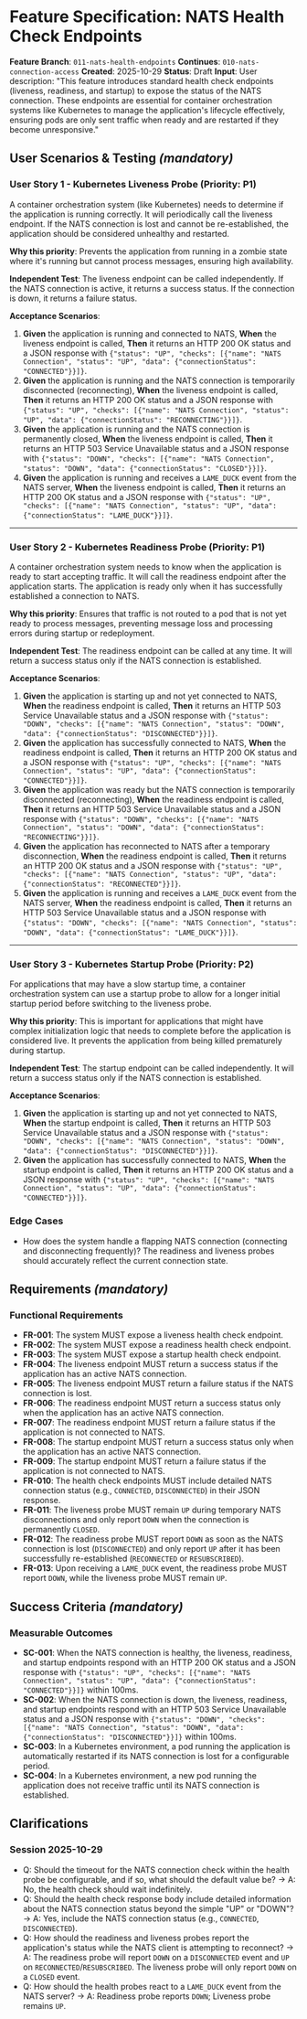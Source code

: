 # Feature Specification: NATS Health Check Endpoints

**Feature Branch**: `011-nats-health-endpoints`
**Continues**: `010-nats-connection-access`
**Created**: 2025-10-29
**Status**: Draft
**Input**: User description: "This feature introduces standard health check endpoints (liveness, readiness, and startup) to expose the status of the NATS connection. These endpoints are essential for container orchestration systems like Kubernetes to manage the application's lifecycle effectively, ensuring pods are only sent traffic when ready and are restarted if they become unresponsive."

## User Scenarios & Testing *(mandatory)*

### User Story 1 - Kubernetes Liveness Probe (Priority: P1)

A container orchestration system (like Kubernetes) needs to determine if the application is running correctly. It will periodically call the liveness endpoint. If the NATS connection is lost and cannot be re-established, the application should be considered unhealthy and restarted.

**Why this priority**: Prevents the application from running in a zombie state where it's running but cannot process messages, ensuring high availability.

**Independent Test**: The liveness endpoint can be called independently. If the NATS connection is active, it returns a success status. If the connection is down, it returns a failure status.

**Acceptance Scenarios**:

1.  **Given** the application is running and connected to NATS, **When** the liveness endpoint is called, **Then** it returns an HTTP 200 OK status and a JSON response with `{"status": "UP", "checks": [{"name": "NATS Connection", "status": "UP", "data": {"connectionStatus": "CONNECTED"}}]}`.
2.  **Given** the application is running and the NATS connection is temporarily disconnected (reconnecting), **When** the liveness endpoint is called, **Then** it returns an HTTP 200 OK status and a JSON response with `{"status": "UP", "checks": [{"name": "NATS Connection", "status": "UP", "data": {"connectionStatus": "RECONNECTING"}}]}`.
3.  **Given** the application is running and the NATS connection is permanently closed, **When** the liveness endpoint is called, **Then** it returns an HTTP 503 Service Unavailable status and a JSON response with `{"status": "DOWN", "checks": [{"name": "NATS Connection", "status": "DOWN", "data": {"connectionStatus": "CLOSED"}}]}`.
4.  **Given** the application is running and receives a `LAME_DUCK` event from the NATS server, **When** the liveness endpoint is called, **Then** it returns an HTTP 200 OK status and a JSON response with `{"status": "UP", "checks": [{"name": "NATS Connection", "status": "UP", "data": {"connectionStatus": "LAME_DUCK"}}]}`.

---

### User Story 2 - Kubernetes Readiness Probe (Priority: P1)

A container orchestration system needs to know when the application is ready to start accepting traffic. It will call the readiness endpoint after the application starts. The application is ready only when it has successfully established a connection to NATS.

**Why this priority**: Ensures that traffic is not routed to a pod that is not yet ready to process messages, preventing message loss and processing errors during startup or redeployment.

**Independent Test**: The readiness endpoint can be called at any time. It will return a success status only if the NATS connection is established.

**Acceptance Scenarios**:

1.  **Given** the application is starting up and not yet connected to NATS, **When** the readiness endpoint is called, **Then** it returns an HTTP 503 Service Unavailable status and a JSON response with `{"status": "DOWN", "checks": [{"name": "NATS Connection", "status": "DOWN", "data": {"connectionStatus": "DISCONNECTED"}}]}`.
2.  **Given** the application has successfully connected to NATS, **When** the readiness endpoint is called, **Then** it returns an HTTP 200 OK status and a JSON response with `{"status": "UP", "checks": [{"name": "NATS Connection", "status": "UP", "data": {"connectionStatus": "CONNECTED"}}]}`.
3.  **Given** the application was ready but the NATS connection is temporarily disconnected (reconnecting), **When** the readiness endpoint is called, **Then** it returns an HTTP 503 Service Unavailable status and a JSON response with `{"status": "DOWN", "checks": [{"name": "NATS Connection", "status": "DOWN", "data": {"connectionStatus": "RECONNECTING"}}]}`.
4.  **Given** the application has reconnected to NATS after a temporary disconnection, **When** the readiness endpoint is called, **Then** it returns an HTTP 200 OK status and a JSON response with `{"status": "UP", "checks": [{"name": "NATS Connection", "status": "UP", "data": {"connectionStatus": "RECONNECTED"}}]}`.
5.  **Given** the application is running and receives a `LAME_DUCK` event from the NATS server, **When** the readiness endpoint is called, **Then** it returns an HTTP 503 Service Unavailable status and a JSON response with `{"status": "DOWN", "checks": [{"name": "NATS Connection", "status": "DOWN", "data": {"connectionStatus": "LAME_DUCK"}}]}`.

---

### User Story 3 - Kubernetes Startup Probe (Priority: P2)

For applications that may have a slow startup time, a container orchestration system can use a startup probe to allow for a longer initial startup period before switching to the liveness probe.

**Why this priority**: This is important for applications that might have complex initialization logic that needs to complete before the application is considered live. It prevents the application from being killed prematurely during startup.

**Independent Test**: The startup endpoint can be called independently. It will return a success status only if the NATS connection is established.

**Acceptance Scenarios**:

1.  **Given** the application is starting up and not yet connected to NATS, **When** the startup endpoint is called, **Then** it returns an HTTP 503 Service Unavailable status and a JSON response with `{"status": "DOWN", "checks": [{"name": "NATS Connection", "status": "DOWN", "data": {"connectionStatus": "DISCONNECTED"}}]}`.
2.  **Given** the application has successfully connected to NATS, **When** the startup endpoint is called, **Then** it returns an HTTP 200 OK status and a JSON response with `{"status": "UP", "checks": [{"name": "NATS Connection", "status": "UP", "data": {"connectionStatus": "CONNECTED"}}]}`.

### Edge Cases

-   How does the system handle a flapping NATS connection (connecting and disconnecting frequently)? The readiness and liveness probes should accurately reflect the current connection state.

## Requirements *(mandatory)*

### Functional Requirements

-   **FR-001**: The system MUST expose a liveness health check endpoint.
-   **FR-002**: The system MUST expose a readiness health check endpoint.
-   **FR-003**: The system MUST expose a startup health check endpoint.
-   **FR-004**: The liveness endpoint MUST return a success status if the application has an active NATS connection.
-   **FR-005**: The liveness endpoint MUST return a failure status if the NATS connection is lost.
-   **FR-006**: The readiness endpoint MUST return a success status only when the application has an active NATS connection.
-   **FR-007**: The readiness endpoint MUST return a failure status if the application is not connected to NATS.
-   **FR-008**: The startup endpoint MUST return a success status only when the application has an active NATS connection.
-   **FR-009**: The startup endpoint MUST return a failure status if the application is not connected to NATS.
-   **FR-010**: The health check endpoints MUST include detailed NATS connection status (e.g., `CONNECTED`, `DISCONNECTED`) in their JSON response.
-   **FR-011**: The liveness probe MUST remain `UP` during temporary NATS disconnections and only report `DOWN` when the connection is permanently `CLOSED`.
-   **FR-012**: The readiness probe MUST report `DOWN` as soon as the NATS connection is lost (`DISCONNECTED`) and only report `UP` after it has been successfully re-established (`RECONNECTED` or `RESUBSCRIBED`).
-   **FR-013**: Upon receiving a `LAME_DUCK` event, the readiness probe MUST report `DOWN`, while the liveness probe MUST remain `UP`.

## Success Criteria *(mandatory)*

### Measurable Outcomes

-   **SC-001**: When the NATS connection is healthy, the liveness, readiness, and startup endpoints respond with an HTTP 200 OK status and a JSON response with `{"status": "UP", "checks": [{"name": "NATS Connection", "status": "UP", "data": {"connectionStatus": "CONNECTED"}}]}` within 100ms.
-   **SC-002**: When the NATS connection is down, the liveness, readiness, and startup endpoints respond with an HTTP 503 Service Unavailable status and a JSON response with `{"status": "DOWN", "checks": [{"name": "NATS Connection", "status": "DOWN", "data": {"connectionStatus": "DISCONNECTED"}}]}` within 100ms.
-   **SC-003**: In a Kubernetes environment, a pod running the application is automatically restarted if its NATS connection is lost for a configurable period.
-   **SC-004**: In a Kubernetes environment, a new pod running the application does not receive traffic until its NATS connection is established.

## Clarifications

### Session 2025-10-29

-   Q: Should the timeout for the NATS connection check within the health probe be configurable, and if so, what should the default value be? → A: No, the health check should wait indefinitely.
-   Q: Should the health check response body include detailed information about the NATS connection status beyond the simple "UP" or "DOWN"? → A: Yes, include the NATS connection status (e.g., `CONNECTED`, `DISCONNECTED`).
-   Q: How should the readiness and liveness probes report the application's status while the NATS client is attempting to reconnect? → A: The readiness probe will report `DOWN` on a `DISCONNECTED` event and `UP` on `RECONNECTED`/`RESUBSCRIBED`. The liveness probe will only report `DOWN` on a `CLOSED` event.
-   Q: How should the health probes react to a `LAME_DUCK` event from the NATS server? → A: Readiness probe reports `DOWN`; Liveness probe remains `UP`.